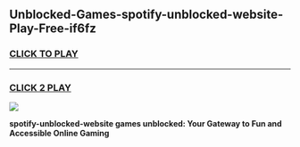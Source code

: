 
## Unblocked-Games-spotify-unblocked-website-Play-Free-if6fz
<h3>
<a href="https://premium76.site?title=spotify-unblocked-website&ref=20M">CLICK TO PLAY</a></h3>
<hr>

<h3>
<a href="https://premium76.site?title=spotify-unblocked-website&ref=20M">CLICK 2 PLAY</a>
  
</h3>

<a href="https://premium76.site?title=spotify-unblocked-website&ref=19M"><img src="https://clearcache.store/games.png"></a>


**spotify-unblocked-website games unblocked: Your Gateway to Fun and Accessible Online Gaming**
